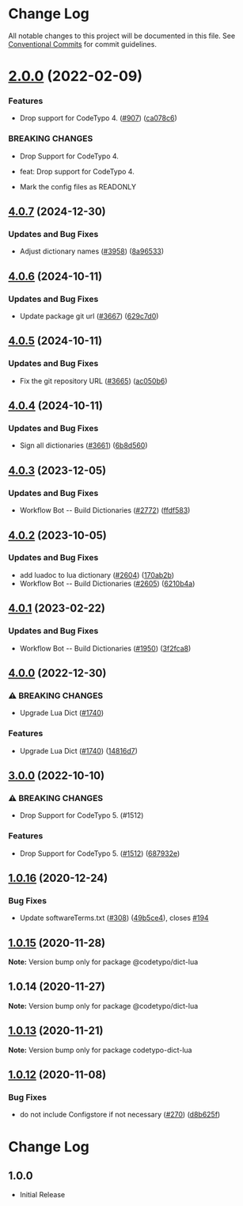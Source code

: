 # Change Log

All notable changes to this project will be documented in this file.
See [Conventional Commits](https://conventionalcommits.org) for commit guidelines.

# [2.0.0](https://github.com/khulnasoft/codetypo/compare/@codetypo/dict-lua@1.0.16...@codetypo/dict-lua@2.0.0) (2022-02-09)


### Features

* Drop support for CodeTypo 4. ([#907](https://github.com/khulnasoft/codetypo/issues/907)) ([ca078c6](https://github.com/khulnasoft/codetypo/commit/ca078c6a2e188cc3cf6276db1ba7e007f0f06f27))


### BREAKING CHANGES

* Drop Support for CodeTypo 4.

* feat: Drop support for CodeTypo 4.
* Mark the config files as READONLY





## [4.0.7](https://github.com/khulnasoft/codetypo/compare/@codetypo/dict-lua@4.0.6...@codetypo/dict-lua@4.0.7) (2024-12-30)


### Updates and Bug Fixes

* Adjust dictionary names ([#3958](https://github.com/khulnasoft/codetypo/issues/3958)) ([8a96533](https://github.com/khulnasoft/codetypo/commit/8a96533bec21280103740868b81559437c413501))

## [4.0.6](https://github.com/khulnasoft/codetypo/compare/@codetypo/dict-lua@4.0.5...@codetypo/dict-lua@4.0.6) (2024-10-11)


### Updates and Bug Fixes

* Update package git url ([#3667](https://github.com/khulnasoft/codetypo/issues/3667)) ([629c7d0](https://github.com/khulnasoft/codetypo/commit/629c7d0a5e1bacad1d3874b1f8372edc3494ef97))

## [4.0.5](https://github.com/khulnasoft/codetypo/compare/@codetypo/dict-lua@4.0.4...@codetypo/dict-lua@4.0.5) (2024-10-11)


### Updates and Bug Fixes

* Fix the git repository URL ([#3665](https://github.com/khulnasoft/codetypo/issues/3665)) ([ac050b6](https://github.com/khulnasoft/codetypo/commit/ac050b697d57820109995e92fac5ccc32ced1723))

## [4.0.4](https://github.com/khulnasoft/codetypo/compare/@codetypo/dict-lua@4.0.3...@codetypo/dict-lua@4.0.4) (2024-10-11)


### Updates and Bug Fixes

* Sign all dictionaries ([#3661](https://github.com/khulnasoft/codetypo/issues/3661)) ([6b8d560](https://github.com/khulnasoft/codetypo/commit/6b8d560cf51a593458ce42bca415859f872cfc97))

## [4.0.3](https://github.com/khulnasoft/codetypo/compare/@codetypo/dict-lua@4.0.2...@codetypo/dict-lua@4.0.3) (2023-12-05)


### Updates and Bug Fixes

* Workflow Bot -- Build Dictionaries ([#2772](https://github.com/khulnasoft/codetypo/issues/2772)) ([ffdf583](https://github.com/khulnasoft/codetypo/commit/ffdf5832af5392785809f538bb11ae2d58d49ac0))

## [4.0.2](https://github.com/khulnasoft/codetypo/compare/@codetypo/dict-lua@4.0.1...@codetypo/dict-lua@4.0.2) (2023-10-05)


### Updates and Bug Fixes

* add luadoc to lua dictionary ([#2604](https://github.com/khulnasoft/codetypo/issues/2604)) ([170ab2b](https://github.com/khulnasoft/codetypo/commit/170ab2b3f6c91fdd90901b0bf57732707c6a84f7))
* Workflow Bot -- Build Dictionaries ([#2605](https://github.com/khulnasoft/codetypo/issues/2605)) ([6210b4a](https://github.com/khulnasoft/codetypo/commit/6210b4a21843899c0a394522694d499ad3a74846))

## [4.0.1](https://github.com/khulnasoft/codetypo/compare/@codetypo/dict-lua@4.0.0...@codetypo/dict-lua@4.0.1) (2023-02-22)


### Updates and Bug Fixes

* Workflow Bot -- Build Dictionaries ([#1950](https://github.com/khulnasoft/codetypo/issues/1950)) ([3f2fca8](https://github.com/khulnasoft/codetypo/commit/3f2fca8b64c800723cc572f5ef83e92d5ec64673))

## [4.0.0](https://github.com/khulnasoft/codetypo/compare/@codetypo/dict-lua@3.0.0...@codetypo/dict-lua@4.0.0) (2022-12-30)


### ⚠ BREAKING CHANGES

* Upgrade Lua Dict ([#1740](https://github.com/khulnasoft/codetypo/issues/1740))

### Features

* Upgrade Lua Dict ([#1740](https://github.com/khulnasoft/codetypo/issues/1740)) ([14816d7](https://github.com/khulnasoft/codetypo/commit/14816d7e55e495a79661c4fc0dd69ea99bb072c4))

## [3.0.0](https://github.com/khulnasoft/codetypo/compare/@codetypo/dict-lua@2.0.0...@codetypo/dict-lua@3.0.0) (2022-10-10)


### ⚠ BREAKING CHANGES

* Drop Support for CodeTypo 5. (#1512)

### Features

* Drop Support for CodeTypo 5. ([#1512](https://github.com/khulnasoft/codetypo/issues/1512)) ([687932e](https://github.com/khulnasoft/codetypo/commit/687932e187e4bce87d7904e3a2e53dd6de6ac372))

## [1.0.16](https://github.com/khulnasoft/codetypo/compare/@codetypo/dict-lua@1.0.15...@codetypo/dict-lua@1.0.16) (2020-12-24)


### Bug Fixes

* Update softwareTerms.txt ([#308](https://github.com/khulnasoft/codetypo/issues/308)) ([49b5ce4](https://github.com/khulnasoft/codetypo/commit/49b5ce4a2436f3c99969d6425128d55f84c8a7fc)), closes [#194](https://github.com/khulnasoft/codetypo/issues/194)





## [1.0.15](https://github.com/khulnasoft/codetypo/compare/@codetypo/dict-lua@1.0.14...@codetypo/dict-lua@1.0.15) (2020-11-28)

**Note:** Version bump only for package @codetypo/dict-lua





## 1.0.14 (2020-11-27)

**Note:** Version bump only for package @codetypo/dict-lua





## [1.0.13](https://github.com/khulnasoft/codetypo/compare/codetypo-dict-lua@1.0.12...codetypo-dict-lua@1.0.13) (2020-11-21)

**Note:** Version bump only for package codetypo-dict-lua

## [1.0.12](https://github.com/khulnasoft/codetypo/compare/codetypo-dict-lua@1.0.11...codetypo-dict-lua@1.0.12) (2020-11-08)

### Bug Fixes

- do not include Configstore if not necessary ([#270](https://github.com/khulnasoft/codetypo/issues/270)) ([d8b625f](https://github.com/khulnasoft/codetypo/commit/d8b625f2f42d5cc6c4a9390216ac1e5037886e44))

# Change Log

## 1.0.0

- Initial Release
